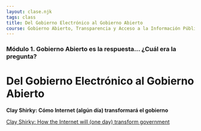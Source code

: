 ```yaml
---
layout: clase.njk
tags: class
title: Del Gobierno Electrónico al Gobierno Abierto
course: Gobierno Abierto, Transparencia y Acceso a la Información Pública
---
```

### Módulo 1. Gobierno Abierto es la respuesta… ¿Cuál era la pregunta?

# Del Gobierno Electrónico al Gobierno Abierto

**Clay Shirky: Cómo Internet (algún día) transformará el gobierno**

[Clay Shirky: How the Internet will (one day) transform government](https://www.youtube.com/embed/CEN4XNth61o?feature=oembed)